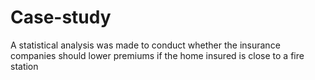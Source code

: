 # Case-study
A statistical analysis was made to conduct whether the insurance companies should lower premiums if the home insured is close to a fire station
